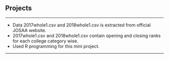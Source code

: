 ## Projects
-----------------------------------
* Data 2017whole1.csv and 2018whole1.csv is extracted from official JOSAA website.
* 2017whole1.csv and 2018whole1.csv contain opening and closing ranks for each college category wise.
* Used R programming for this mini project.
----------------------------------------
